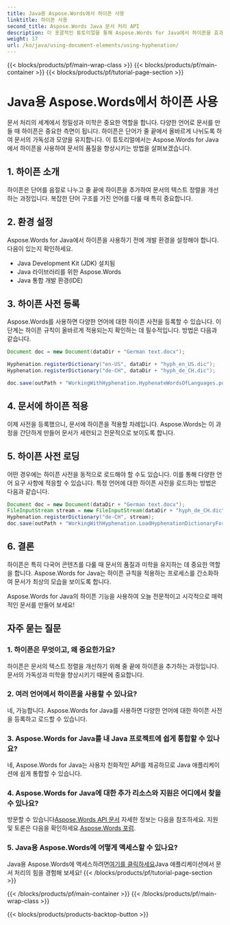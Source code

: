 ```yaml
---
title: Java용 Aspose.Words에서 하이픈 사용
linktitle: 하이픈 사용
second_title: Aspose.Words Java 문서 처리 API
description: 이 포괄적인 튜토리얼을 통해 Aspose.Words for Java에서 하이픈을 효과적으로 사용하는 방법을 알아보세요. 오늘 문서의 가독성을 향상하세요!
weight: 17
url: /ko/java/using-document-elements/using-hyphenation/
---
```


{{< blocks/products/pf/main-wrap-class >}}
{{< blocks/products/pf/main-container >}}
{{< blocks/products/pf/tutorial-page-section >}}

# Java용 Aspose.Words에서 하이픈 사용


문서 처리의 세계에서 정밀성과 미학은 중요한 역할을 합니다. 다양한 언어로 문서를 만들 때 하이픈은 중요한 측면이 됩니다. 하이픈은 단어가 줄 끝에서 올바르게 나뉘도록 하여 문서의 가독성과 모양을 유지합니다. 이 튜토리얼에서는 Aspose.Words for Java에서 하이픈을 사용하여 문서의 품질을 향상시키는 방법을 살펴보겠습니다.

## 1. 하이픈 소개

하이픈은 단어를 음절로 나누고 줄 끝에 하이픈을 추가하여 문서의 텍스트 정렬을 개선하는 과정입니다. 복잡한 단어 구조를 가진 언어를 다룰 때 특히 중요합니다.

## 2. 환경 설정

Aspose.Words for Java에서 하이픈을 사용하기 전에 개발 환경을 설정해야 합니다. 다음이 있는지 확인하세요.

- Java Development Kit (JDK) 설치됨
- Java 라이브러리를 위한 Aspose.Words
- Java 통합 개발 환경(IDE)

## 3. 하이픈 사전 등록

Aspose.Words를 사용하면 다양한 언어에 대한 하이픈 사전을 등록할 수 있습니다. 이 단계는 하이픈 규칙이 올바르게 적용되는지 확인하는 데 필수적입니다. 방법은 다음과 같습니다.

```java
Document doc = new Document(dataDir + "German text.docx");

Hyphenation.registerDictionary("en-US", dataDir + "hyph_en_US.dic");
Hyphenation.registerDictionary("de-CH", dataDir + "hyph_de_CH.dic");

doc.save(outPath + "WorkingWithHyphenation.HyphenateWordsOfLanguages.pdf");
```

## 4. 문서에 하이픈 적용

이제 사전을 등록했으니, 문서에 하이픈을 적용할 차례입니다. Aspose.Words는 이 과정을 간단하게 만들어 문서가 세련되고 전문적으로 보이도록 합니다.

## 5. 하이픈 사전 로딩

어떤 경우에는 하이픈 사전을 동적으로 로드해야 할 수도 있습니다. 이를 통해 다양한 언어 요구 사항에 적응할 수 있습니다. 특정 언어에 대한 하이픈 사전을 로드하는 방법은 다음과 같습니다.

```java
Document doc = new Document(dataDir + "German text.docx");
FileInputStream stream = new FileInputStream(dataDir + "hyph_de_CH.dic");
Hyphenation.registerDictionary("de-CH", stream);
doc.save(outPath + "WorkingWithHyphenation.LoadHyphenationDictionaryForLanguage.pdf");
```

## 6. 결론

하이픈은 특히 다국어 콘텐츠를 다룰 때 문서의 품질과 미학을 유지하는 데 중요한 역할을 합니다. Aspose.Words for Java는 하이픈 규칙을 적용하는 프로세스를 간소화하여 문서가 최상의 모습을 보이도록 합니다.

Aspose.Words for Java의 하이픈 기능을 사용하여 오늘 전문적이고 시각적으로 매력적인 문서를 만들어 보세요!

## 자주 묻는 질문

### 1. 하이픈은 무엇이고, 왜 중요한가요?

하이픈은 문서의 텍스트 정렬을 개선하기 위해 줄 끝에 하이픈을 추가하는 과정입니다. 문서의 가독성과 미학을 향상시키기 때문에 중요합니다.

### 2. 여러 언어에서 하이픈을 사용할 수 있나요?

네, 가능합니다. Aspose.Words for Java를 사용하면 다양한 언어에 대한 하이픈 사전을 등록하고 로드할 수 있습니다.

### 3. Aspose.Words for Java를 내 Java 프로젝트에 쉽게 통합할 수 있나요?

네, Aspose.Words for Java는 사용자 친화적인 API를 제공하므로 Java 애플리케이션에 쉽게 통합할 수 있습니다.

### 4. Aspose.Words for Java에 대한 추가 리소스와 지원은 어디에서 찾을 수 있나요?

 방문할 수 있습니다[Aspose.Words API 문서](https://reference.aspose.com/words/java/) 자세한 정보는 다음을 참조하세요. 지원 및 토론은 다음을 확인하세요.[Aspose.Words 포럼](https://forum.aspose.com/).

### 5. Java용 Aspose.Words에 어떻게 액세스할 수 있나요?

 Java용 Aspose.Words에 액세스하려면[여기를 클릭하세요](https://purchase.aspose.com/buy)Java 애플리케이션에서 문서 처리의 힘을 경험해 보세요!
{{< /blocks/products/pf/tutorial-page-section >}}

{{< /blocks/products/pf/main-container >}}
{{< /blocks/products/pf/main-wrap-class >}}

{{< blocks/products/products-backtop-button >}}
